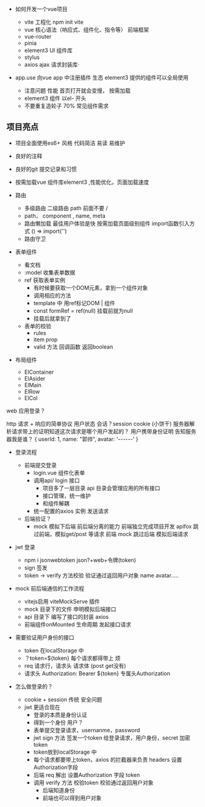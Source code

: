- 如何开发一个vue项目
  - vite 工程化 
    npm init vite 
  - vue 核心语法（响应式、组件化、指令等）
    前端框架
  - vue-router
  - pinia
  - element3 UI 组件库
  - stylus 
  - axios  ajax 请求封装库·

- app.use
  向vue app 中注册插件  生态
  element3 提供的组件可以全局使用
  - 注意问题 性能
    首页打开就会变慢， 按需加载
  - element3 组件 以el- 开头
  - 不要重复造轮子  70% 常见组件需求

##  项目亮点
- 项目全面使用es6+ 风格
  代码简洁  易读  易维护
- 良好的注释
- 良好的git 提交记录和习惯
- 按需加载vue 组件库element3 ,性能优化，页面加载速度
- 路由
  - 多级路由
    二级路由 path  前面不要 / 
  - path， component , name, meta 
  - 路由懒加载
    最佳用户体验是快 
    按需加载页面级别组件 import函数引入方式 () => import('')
  - 路由守卫

- 表单组件
  - 看文档
  - :model 收集表单数据
  - ref 获取表单实例
    - 有时候要获取一个DOM元素，拿到一个组件对象
    - 调用相应的方法
    - template 中 用ref标记DOM | 组件
    - const formRef = ref(null) 挂载前就为null
    - 挂载后就拿到了
  - 表单的校验
    - rules
    - item prop
    - valid 方法 回调函数 返回boolean
- 布局组件
  - ElContainer
  - ElAsider
  - ElMain
  - ElRow
  - ElCol

web 应用登录？

http 请求 + 响应的简单协议 用户状态
会话？session
cookie (小饼干)
服务器解析请求带上的证明知道这次请求是哪个用户发起的？
用户携带身份证明 告知服务器我是谁？
{ userId: 1, name: "郭帅", avatar: '------' }

- 登录流程
  - 前端提交登录
    - login.vue 组件化表单
    - 调用api/ login 接口
      - 项目多了一层目录 api 目录会管理应用的所有接口
      - 接口管理，统一维护
      - 和组件解耦
    - 统一配置的axios 实例 发送请求
  - 后端验证？
    - mock 模拟下后端
      前后端分离的能力 前端独立完成项目开发
      apifox 跳过前端，模拟get/post 等请求
      前端 mock 跳过后端 模拟后端请求

- jwt 登录
  - npm i jsonwebtoken   json?+web+令牌(token)
  - sign 签发 
  - token -> verify 方法校验 验证通过返回用户对象 name avatar.....

- mock 前后端通信的工作流程
  - vitejs启用 viteMockServe 插件
  - mock 目录下的文件 申明模拟后端接口
  - api 目录下 编写了接口的封装 axios
  - 前端组件onMounted 生命周期 发起接口请求

- 需要验证用户身份的接口
  - token 在localStorage 中
  - ？token=${token} 每个请求都得带上 烦
  - req 请求行，请求头 请求体 (post get没有)
  - 请求头 Authorization: Bearer ${token} 专属头Authorization

- 怎么做登录的？
  - cookie + session 传统 安全问题
  - jwt 更适合现在
    - 登录的本质是身份认证
    - 得到一个身份 用户？
    - 表单提交登录请求，usernanme，password
    - jwt sign 方法 签发一个token 给登录请求，用户身份，secret 加密
      token
    - token放到localStorage 中
    - 每个请求都要带上token，axios 的拦截器来负责 headers 设置
    Authorization字段
    - 后端 req 解出 设置Authorization 字段 token
    - 调用 verify 方法 校验token  校验通过返回用户对象
      - 后端知道身份
      - 前端也可以得到用户对象
